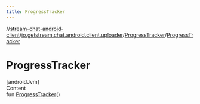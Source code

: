 ```yaml
---
title: ProgressTracker
---
```

//[stream-chat-android-client](../../../index.md)/[io.getstream.chat.android.client.uploader](../index.md)/[ProgressTracker](index.md)/[ProgressTracker](ProgressTracker.md)



# ProgressTracker  
[androidJvm]  
Content  
fun [ProgressTracker](ProgressTracker.md)()  



